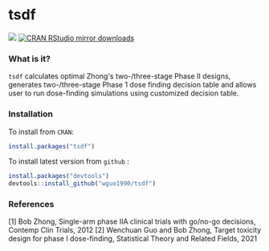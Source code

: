 tsdf
===

[![](http://www.r-pkg.org/badges/version/tsdf)](https://cran.r-project.org/package=tsdf)
[![CRAN RStudio mirror downloads](http://cranlogs.r-pkg.org/badges/tsdf)](https://cran.r-project.org/package=tsdf)

### What is it?
`tsdf` calculates optimal Zhong's two-/three-stage Phase II designs, generates two-/three-stage Phase 1 dose finding decision table and allows user to run dose-finding simulations using customized decision table.
### Installation
To install from `CRAN`:
```r
install.packages("tsdf")
```
To install latest version from `github` :
```r
install.packages("devtools")
devtools::install_github("wguo1990/tsdf")
```
### References
[1] Bob Zhong, Single-arm phase IIA clinical trials with go/no-go decisions, Contemp Clin Trials, 2012
[2] Wenchuan Guo and Bob Zhong, Target toxicity design for phase I dose-finding, Statistical Theory and Related Fields, 2021

